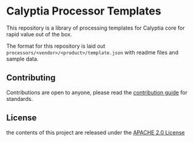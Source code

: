 # Calyptia Processor Templates
This repository is a library of processing templates for Calyptia core for rapid value out of the box. 

The format for this repository is laid out `processors/<vendor>/<product>/template.json` with readme files and sample data. 

## Contributing
Contributions are open to anyone, please read the [contribution guide](https://github.com/chronosphereio/processing-templates/blob/main/CONTRIBUTING.md) for standards.

## License
the contents of this project are released under the [APACHE 2.0 License](https://github.com/chronosphereio/processing-templates/blob/main/LICENSE)
